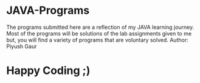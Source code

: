 # JAVA-Programs
The programs submitted here are a reflection of my JAVA learning journey.
Most of the programs will be solutions of the lab assignments given to me but, you will find a variety of programs that are voluntary solved.
Author: Piyush Gaur

# Happy Coding ;)
